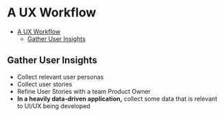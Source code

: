 # A UX Workflow

- [A UX Workflow](#a-ux-workflow)
  - [Gather User Insights](#gather-user-insights)

## Gather User Insights

- Collect relevant user personas
- Collect user stories
- Refine User Stories with a team Product Owner
- **In a heavily data-driven application,** collect some data that is relevant to UI/UX being developed
